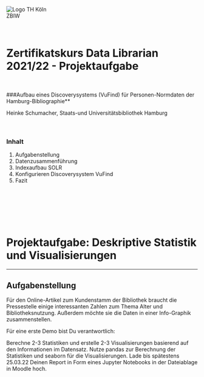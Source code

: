 ![Logo TH Köln](images/)<br/>
ZBIW
<br/><br/><br/>
# Zertifikatskurs Data Librarian 2021/22 - Projektaufgabe
<br/>

###Aufbau eines Discoverysystems (VuFind) für Personen-Normdaten der Hamburg-Bibliographie**<br/>

Heinke Schumacher, Staats-und Universitätsbibliothek Hamburg
<br/><br/><br/>

### Inhalt
1. Aufgabenstellung<br/>
2. Datenzusammenführung<br/>
3. Indexaufbau SOLR<br/>
4. Konfigurieren Discoverysystem VuFind<br/>
5. Fazit

























<br/><br/><br/><br/><br/>






# Projektaufgabe: Deskriptive Statistik und Visualisierungen
***
## Aufgabenstellung
Für den Online-Artikel zum Kundenstamm der Bibliothek braucht die Pressestelle einige interessanten Zahlen zum Thema Alter und Bibliotheksnutzung. Außerdem möchte sie die Daten in einer Info-Graphik zusammenstellen.

Für eine erste Demo bist Du verantwortlich:

Berechne 2-3 Statistiken und erstelle 2-3 Visualisierungen basierend auf den Informationen im Datensatz.
Nutze pandas zur Berechnung der Statistiken und seaborn für die Visualisierungen.
Lade bis spätestens 25.03.22 Deinen Report in Form eines Jupyter Notebooks in der Dateiablage in Moodle hoch.

